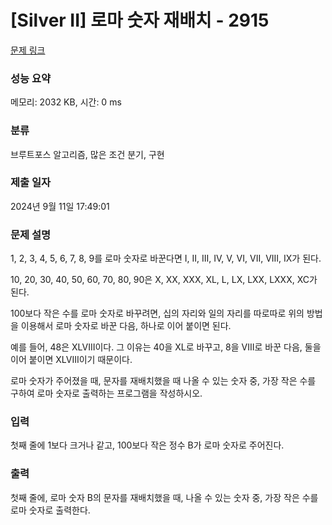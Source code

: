 # [Silver II] 로마 숫자 재배치 - 2915 

[문제 링크](https://www.acmicpc.net/problem/2915) 

### 성능 요약

메모리: 2032 KB, 시간: 0 ms

### 분류

브루트포스 알고리즘, 많은 조건 분기, 구현

### 제출 일자

2024년 9월 11일 17:49:01

### 문제 설명

<p>1, 2, 3, 4, 5, 6, 7, 8, 9를 로마 숫자로 바꾼다면 I, II, III, IV, V, VI, VII, VIII, IX가 된다.</p>

<p>10, 20, 30, 40, 50, 60, 70, 80, 90은 X, XX, XXX, XL, L, LX, LXX, LXXX, XC가 된다.</p>

<p>100보다 작은 수를 로마 숫자로 바꾸려면, 십의 자리와 일의 자리를 따로따로 위의 방법을 이용해서 로마 숫자로 바꾼 다음, 하나로 이어 붙이면 된다.</p>

<p>예를 들어, 48은 XLVIII이다. 그 이유는 40을 XL로 바꾸고, 8을 VIII로 바꾼 다음, 둘을 이어 붙이면 XLVIII이기 때문이다.</p>

<p>로마 숫자가 주어졌을 때, 문자를 재배치했을 때 나올 수 있는 숫자 중, 가장 작은 수를 구하여 로마 숫자로 출력하는 프로그램을 작성하시오.</p>

### 입력 

 <p>첫째 줄에 1보다 크거나 같고, 100보다 작은 정수 B가 로마 숫자로 주어진다.</p>

### 출력 

 <p>첫째 줄에, 로마 숫자 B의 문자를 재배치했을 때, 나올 수 있는 숫자 중, 가장 작은 수를 로마 숫자로 출력한다.</p>

